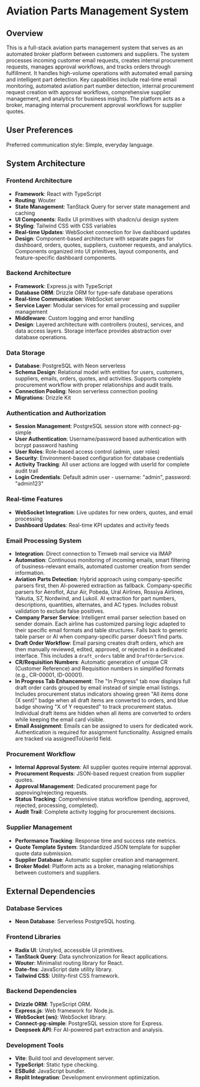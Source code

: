 # Aviation Parts Management System

## Overview

This is a full-stack aviation parts management system that serves as an automated broker platform between customers and suppliers. The system processes incoming customer email requests, creates internal procurement requests, manages approval workflows, and tracks orders through fulfillment. It handles high-volume operations with automated email parsing and intelligent part detection. Key capabilities include real-time email monitoring, automated aviation part number detection, internal procurement request creation with approval workflows, comprehensive supplier management, and analytics for business insights. The platform acts as a broker, managing internal procurement approval workflows for supplier quotes.

## User Preferences

Preferred communication style: Simple, everyday language.

## System Architecture

### Frontend Architecture
- **Framework**: React with TypeScript
- **Routing**: Wouter
- **State Management**: TanStack Query for server state management and caching
- **UI Components**: Radix UI primitives with shadcn/ui design system
- **Styling**: Tailwind CSS with CSS variables
- **Real-time Updates**: WebSocket connection for live dashboard updates
- **Design**: Component-based architecture with separate pages for dashboard, orders, quotes, suppliers, customer requests, and analytics. Components organized into UI primitives, layout components, and feature-specific dashboard components.

### Backend Architecture
- **Framework**: Express.js with TypeScript
- **Database ORM**: Drizzle ORM for type-safe database operations
- **Real-time Communication**: WebSocket server
- **Service Layer**: Modular services for email processing and supplier management
- **Middleware**: Custom logging and error handling
- **Design**: Layered architecture with controllers (routes), services, and data access layers. Storage interface provides abstraction over database operations.

### Data Storage
- **Database**: PostgreSQL with Neon serverless
- **Schema Design**: Relational model with entities for users, customers, suppliers, emails, orders, quotes, and activities. Supports complete procurement workflow with proper relationships and audit trails.
- **Connection Pooling**: Neon serverless connection pooling
- **Migrations**: Drizzle Kit

### Authentication and Authorization
- **Session Management**: PostgreSQL session store with connect-pg-simple
- **User Authentication**: Username/password based authentication with bcrypt password hashing
- **User Roles**: Role-based access control (admin, user roles)
- **Security**: Environment-based configuration for database credentials
- **Activity Tracking**: All user actions are logged with userId for complete audit trail
- **Login Credentials**: Default admin user - username: "admin", password: "admin123"

### Real-time Features
- **WebSocket Integration**: Live updates for new orders, quotes, and email processing
- **Dashboard Updates**: Real-time KPI updates and activity feeds

### Email Processing System
- **Integration**: Direct connection to Timweb mail service via IMAP
- **Automation**: Continuous monitoring of incoming emails, smart filtering of business-relevant emails, automated customer creation from sender information.
- **Aviation Parts Detection**: Hybrid approach using company-specific parsers first, then AI-powered extraction as fallback. Company-specific parsers for Aeroflot, Azur Air, Pobeda, Ural Airlines, Rossiya Airlines, Yakutia, S7, Nordwind, and Lukoil. AI extraction for part numbers, descriptions, quantities, alternates, and AC types. Includes robust validation to exclude false positives.
- **Company Parser Service**: Intelligent email parser selection based on sender domain. Each airline has customized parsing logic adapted to their specific email formats and table structures. Falls back to generic table parser or AI when company-specific parser doesn't find parts.
- **Draft Order Workflow**: Email parsing creates draft orders, which are then manually reviewed, edited, approved, or rejected in a dedicated interface. This includes a `draft_orders` table and `DraftOrderService`.
- **CR/Requisition Numbers**: Automatic generation of unique CR (Customer Reference) and Requisition numbers in simplified formats (e.g., CR-00001, ID-00001).
- **In Progress Tab Enhancement**: The "In Progress" tab now displays full draft order cards grouped by email instead of simple email listings. Includes procurement status indicators showing green "All items done (X sent)" badge when all draft items are converted to orders, and blue badge showing "X of Y requested" to track procurement status. Individual draft items are hidden when all items are converted to orders while keeping the email card visible.
- **Email Assignment**: Emails can be assigned to users for dedicated work. Authentication is required for assignment functionality. Assigned emails are tracked via assignedToUserId field.

### Procurement Workflow
- **Internal Approval System**: All supplier quotes require internal approval.
- **Procurement Requests**: JSON-based request creation from supplier quotes.
- **Approval Management**: Dedicated procurement page for approving/rejecting requests.
- **Status Tracking**: Comprehensive status workflow (pending, approved, rejected, processing, completed).
- **Audit Trail**: Complete activity logging for procurement decisions.

### Supplier Management
- **Performance Tracking**: Response time and success rate metrics.
- **Quote Template System**: Standardized JSON template for supplier quote data submission.
- **Supplier Database**: Automatic supplier creation and management.
- **Broker Model**: Platform acts as a broker, managing relationships between customers and suppliers.

## External Dependencies

### Database Services
- **Neon Database**: Serverless PostgreSQL hosting.

### Frontend Libraries
- **Radix UI**: Unstyled, accessible UI primitives.
- **TanStack Query**: Data synchronization for React applications.
- **Wouter**: Minimalist routing library for React.
- **Date-fns**: JavaScript date utility library.
- **Tailwind CSS**: Utility-first CSS framework.

### Backend Dependencies
- **Drizzle ORM**: TypeScript ORM.
- **Express.js**: Web framework for Node.js.
- **WebSocket (ws)**: WebSocket library.
- **Connect-pg-simple**: PostgreSQL session store for Express.
- **Deepseek API**: For AI-powered part extraction and analysis.

### Development Tools
- **Vite**: Build tool and development server.
- **TypeScript**: Static type checking.
- **ESBuild**: JavaScript bundler.
- **Replit Integration**: Development environment optimization.